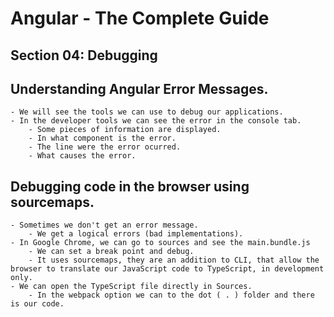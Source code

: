 # Angular - The Complete Guide

## Section 04: Debugging

## Understanding Angular Error Messages.

    - We will see the tools we can use to debug our applications.
    - In the developer tools we can see the error in the console tab.
        - Some pieces of information are displayed.
        - In what component is the error.
        - The line were the error ocurred.
        - What causes the error.

## Debugging code in the browser using sourcemaps.

    - Sometimes we don't get an error message.
        - We get a logical errors (bad implementations).
    - In Google Chrome, we can go to sources and see the main.bundle.js
        - We can set a break point and debug.
        - It uses sourcemaps, they are an addition to CLI, that allow the browser to translate our JavaScript code to TypeScript, in development only.
    - We can open the TypeScript file directly in Sources.
        - In the webpack option we can to the dot ( . ) folder and there is our code.
